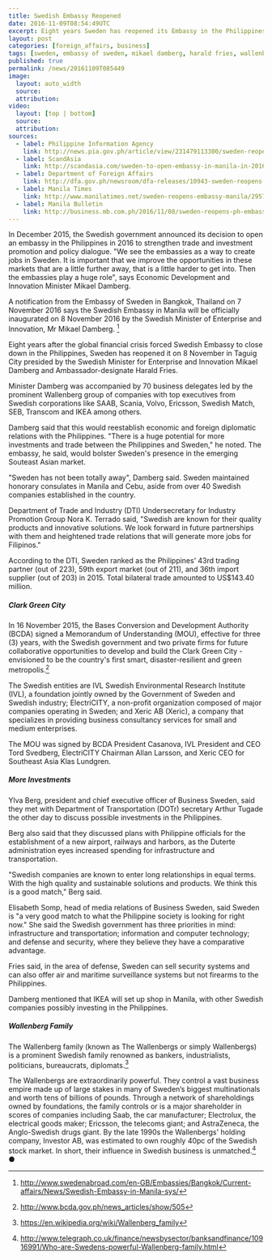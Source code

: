 ```yaml
---
title: Swedish Embassy Reopened
date: 2016-11-09T08:54:49UTC
excerpt: Eight years Sweden has reopened its Embassy in the Philippines on 8 November in Taguig City presided by Swedish Minister for Enterprise and Innovation Mikael Damberg and Ambassador-designate Harald Fries.
layout: post
categories: [foreign_affairs, business]
tags: [sweden, embassy of sweden, mikael damberg, harald fries, wallenberg, ylva berg, elisabeth somp, department of trade and industry, industry promotion group nora terrado, department of transportation, arthur tugade, bases conversion and development authority, clark green city, bcda]
published: true
permalink: /news/20161109T085449
image:
  layout: auto_width
  source: 
  attribution: 
video:
  layout: [top | bottom]
  source: 
  attribution: 
sources:
  - label: Philippine Information Agency
    link: http://news.pia.gov.ph/article/view/231479113300/sweden-reopens-embassy-in-ph
  - label: ScandAsia
    link: http://scandasia.com/sweden-to-open-embassy-in-manila-in-2016/
  - label: Department of Foreign Affairs
    link: http://dfa.gov.ph/newsroom/dfa-releases/10943-sweden-reopens-its-embassy-in-manila
  - label: Manila Times
    link: http://www.manilatimes.net/sweden-reopens-embassy-manila/295758/
  - label: Manila Bulletin
    link: http://business.mb.com.ph/2016/11/08/sweden-reopens-ph-embassy/
---
```


In December 2015, the Swedish government announced its decision to open an embassy in the Philippines in 2016 to strengthen trade and investment promotion and policy dialogue.
"We see the embassies as a way to create jobs in Sweden. It is important that we improve the opportunities in these markets that are a little further away, that is a little harder to get into. Then the embassies play a huge role", says Economic Development and Innovation Minister Mikael Damberg.

A notification from the Embassy of Sweden in Bangkok, Thailand on 7 November 2016 says the Swedish Embassy in Manila will be officially inaugurated on 8 November 2016 by the Swedish Minister of Enterprise and Innovation, Mr Mikael Damberg. [^1]

Eight years after the global financial crisis forced Swedish Embassy to close down in the Philippines, Sweden has reopened it on 8 November in Taguig City presided by the Swedish Minister for Enterprise and Innovation Mikael Damberg and Ambassador-designate Harald Fries.

Minister Damberg was accompanied by 70 business delegates led by the prominent Wallenberg group of companies with top executives from Swedish corporations like SAAB, Scania, Volvo, Ericsson, Swedish Match, SEB, Transcom and IKEA among others.

Damberg said that this would reestablish economic and foreign diplomatic relations with the Philippines.
"There is a huge potential for more investments and trade between the Philippines and Sweden," he noted.
The embassy, he said, would bolster Sweden's presence in the emerging Souteast Asian market.

"Sweden has not been totally away", Damberg said.
Sweden maintained honorary consulates in Manila and Cebu, aside from over 40 Swedish companies established in the country.

Department of Trade and Industry (DTI) Undersecretary for Industry Promotion Group Nora K. Terrado said, "Swedish are known for their quality products and innovative solutions. We look forward in future partnerships with them and heightened trade relations that will generate more jobs for Filipinos."

According to the DTI, Sweden ranked as the Philippines’ 43rd trading partner (out of 223), 59th export market (out of 211), and 36th import supplier (out of 203) in 2015. Total bilateral trade amounted to US$143.40 million.

##### Clark Green City

In 16 November 2015, the Bases Conversion and Development Authority (BCDA) signed a Memorandum of Understanding (MOU), effective for three (3) years, with the Swedish government and two private firms for future collaborative opportunities to develop and build the Clark Green City - envisioned to be the country's first smart, disaster-resilient and green metropolis.[^2]

The Swedish entities are IVL Swedish Environmental Research Institute (IVL), a foundation jointly owned by the Government of Sweden and Swedish industry; ElectriCITY, a non-profit organization composed of major companies operating in Sweden; and Xeric AB (Xeric), a company that specializes in providing business consultancy services for small and medium enterprises.

The MOU was signed by BCDA President Casanova, IVL President and CEO Tord Svedberg, ElectriCITY Chairman Allan Larsson, and Xeric CEO for Southeast Asia Klas Lundgren.

##### More Investments

Ylva Berg, president and chief executive officer of Business Sweden, said they met with Department of Transportation (DOTr) secretary Arthur Tugade the other day to discuss possible investments in the Philippines.

Berg also said that they discussed plans with Philippine officials for the establishment of a new airport, railways and harbors, as the Duterte administration eyes increased spending for infrastructure and transportation.

"Swedish companies are known to enter long relationships in equal terms. With the high quality and sustainable solutions and products. We think this is a good match," Berg said.

Elisabeth Somp, head of media relations of Business Sweden, said Sweden is "a very good match to what the Philippine society is looking for right now."
She said the Swedish government has three priorities in mind: infrastructure and transportation; information and computer technology; and defense and security, where they believe they have a comparative advantage.

Fries said, in the area of defense, Sweden can sell security systems and can also offer air and maritime surveillance systems but not firearms to the Philippines.

Damberg mentioned that IKEA will set up shop in Manila, with other Swedish companies possibly investing in the Philippines.

##### Wallenberg Family

The Wallenberg family (known as The Wallenbergs or simply Wallenbergs) is a prominent Swedish family renowned as bankers, industrialists, politicians, bureaucrats, diplomats.[^3]

The Wallenbergs are extraordinarily powerful. They control a vast business empire made up of large stakes in many of Sweden’s biggest multinationals and worth tens of billions of pounds. Through a network of shareholdings owned by foundations, the family controls or is a major shareholder in scores of companies including Saab, the car manufacturer; Electrolux, the electrical goods maker; Ericsson, the telecoms giant; and AstraZeneca, the Anglo-Swedish drugs giant.
By the late 1990s the Wallenbergs' holding company, Investor AB, was estimated to own roughly 40pc of the Swedish stock market. In short, their influence in Swedish business is unmatched.[^4]
&#x25cf;

[^1]: http://www.swedenabroad.com/en-GB/Embassies/Bangkok/Current-affairs/News/Swedish-Embassy-in-Manila-sys/
[^2]: http://www.bcda.gov.ph/news_articles/show/505
[^3]: https://en.wikipedia.org/wiki/Wallenberg_family
[^4]: http://www.telegraph.co.uk/finance/newsbysector/banksandfinance/10916991/Who-are-Swedens-powerful-Wallenberg-family.html
